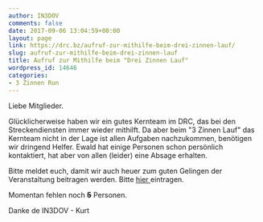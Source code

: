```yaml
---
author: IN3DOV
comments: false
date: 2017-09-06 13:04:59+00:00
layout: page
link: https://drc.bz/aufruf-zur-mithilfe-beim-drei-zinnen-lauf/
slug: aufruf-zur-mithilfe-beim-drei-zinnen-lauf
title: Aufruf zur Mithilfe beim "Drei Zinnen Lauf"
wordpress_id: 14646
categories:
- 3 Zinnen Run
---
```


Liebe Mitglieder.

Glücklicherweise haben wir ein gutes Kernteam im DRC, das bei den Streckendiensten immer wieder mithilft. Da aber beim "3 Zinnen Lauf" das Kernteam nicht in der Lage ist allen Aufgaben nachzukommen, benötigen wir dringend Helfer. Ewald hat einige Personen schon persönlich kontaktiert, hat aber von allen (leider) eine Absage erhalten.

Bitte meldet euch, damit wir auch heuer zum guten Gelingen der Veranstaltung beitragen werden. Bitte [hier ](https://drc.bz/20-years-suedtirol-drei-zinnen-alpine-run/)eintragen.

Momentan fehlen noch <del>**5**</del> Personen.

Danke de IN3DOV - Kurt
